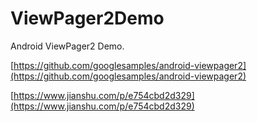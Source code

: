 # ViewPager2Demo

Android ViewPager2 Demo.

[https://github.com/googlesamples/android-viewpager2](https://github.com/googlesamples/android-viewpager2)

[https://www.jianshu.com/p/e754cbd2d329](https://www.jianshu.com/p/e754cbd2d329)